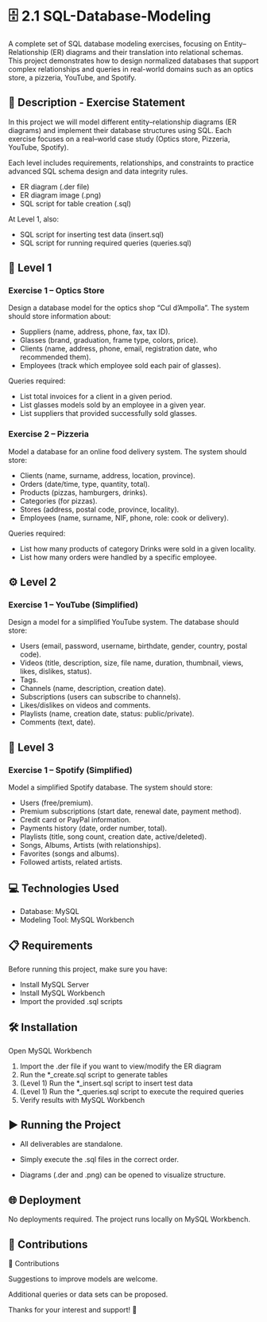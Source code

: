  # 🗄️ 2.1 SQL-Database-Modeling

A complete set of SQL database modeling exercises, focusing on Entity–Relationship (ER) diagrams and their translation into relational schemas. This project demonstrates how to design normalized databases that support complex relationships and queries in real-world domains such as an optics store, a pizzeria, YouTube, and Spotify.

## 📄 Description - Exercise Statement
In this project we will model different entity–relationship diagrams (ER diagrams) and implement their database structures using SQL. Each exercise focuses on a real–world case study (Optics store, Pizzeria, YouTube, Spotify).

Each level includes requirements, relationships, and constraints to practice advanced SQL schema design and data integrity rules.

- ER diagram (.der file)
- ER diagram image (.png)
- SQL script for table creation (.sql)

At Level 1, also:
- SQL script for inserting test data (insert.sql)
- SQL script for running required queries (queries.sql)

## 🧪 Level 1

### Exercise 1 – Optics Store
Design a database model for the optics shop “Cul d’Ampolla”.
The system should store information about:

- Suppliers (name, address, phone, fax, tax ID).
- Glasses (brand, graduation, frame type, colors, price).
- Clients (name, address, phone, email, registration date, who recommended them).
- Employees (track which employee sold each pair of glasses).

Queries required:
- List total invoices for a client in a given period.
- List glasses models sold by an employee in a given year.
- List suppliers that provided successfully sold glasses.
### Exercise 2 – Pizzeria
Model a database for an online food delivery system.
The system should store:
- Clients (name, surname, address, location, province).
- Orders (date/time, type, quantity, total).
- Products (pizzas, hamburgers, drinks).
- Categories (for pizzas).
- Stores (address, postal code, province, locality).
- Employees (name, surname, NIF, phone, role: cook or delivery).

Queries required:
- List how many products of category Drinks were sold in a given locality.
- List how many orders were handled by a specific employee.

## ⚙️ Level 2
### Exercise 1 – YouTube (Simplified)
Design a model for a simplified YouTube system.
The database should store:
- Users (email, password, username, birthdate, gender, country, postal code).
- Videos (title, description, size, file name, duration, thumbnail, views, likes, dislikes, status).
- Tags.
- Channels (name, description, creation date).
- Subscriptions (users can subscribe to channels).
- Likes/dislikes on videos and comments.
- Playlists (name, creation date, status: public/private).
- Comments (text, date).

## 📱 Level 3
### Exercise 1 – Spotify (Simplified)
Model a simplified Spotify database.
The system should store:
- Users (free/premium).
- Premium subscriptions (start date, renewal date, payment method).
- Credit card or PayPal information.
- Payments history (date, order number, total).
- Playlists (title, song count, creation date, active/deleted).
- Songs, Albums, Artists (with relationships).
- Favorites (songs and albums).
- Followed artists, related artists.

## 💻 Technologies Used
- Database: MySQL
- Modeling Tool: MySQL Workbench

## 📋 Requirements
Before running this project, make sure you have:

- Install MySQL Server
- Install MySQL Workbench
- Import the provided .sql scripts

## 🛠️ Installation

Open MySQL Workbench

1. Import the .der file if you want to view/modify the ER diagram
2. Run the *_create.sql script to generate tables
3. (Level 1) Run the *_insert.sql script to insert test data
4. (Level 1) Run the *_queries.sql script to execute the required queries
5. Verify results with MySQL Workbench

## ▶️ Running the Project

- All deliverables are standalone.

- Simply execute the .sql files in the correct order.

- Diagrams (.der and .png) can be opened to visualize structure.

## 🌐 Deployment

No deployments required.
The project runs locally on MySQL Workbench.

## 🤝 Contributions

🤝 Contributions

Suggestions to improve models are welcome.

Additional queries or data sets can be proposed.


Thanks for your interest and support! 🚀
